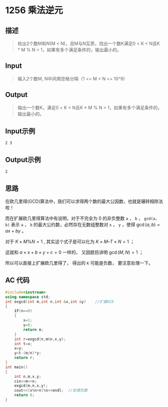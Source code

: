 # 1256 乘法逆元

## **描述**

> 给出2个数M和N(M < N)，且M与N互质，找出一个数K满足0 < K < N且K * M % N = 1，如果有多个满足条件的，输出最小的。

 

## **Input**

> 输入2个数M, N中间用空格分隔（1 <= M < N <= 10^9)



## **Output**

> 输出一个数K，满足0 < K < N且K * M % N = 1，如果有多个满足条件的，输出最小的。



## **Input示例**

    2 3


## **Output示例**

    2


## **思路**

在欧几里得(GCD)算法中，我们可以求得两个数的最大公因数，也就是辗转相除法啦！

而在扩展欧几里得算法中有说明，对于不完全为 0 的非负整数 `a` ， `b` ， `gcd(a，b)` 表示 `a` ， `b` 的最大公约数，必然存在无数组整数对 `x` ， `y` ，使得 $\gcd(a,b)=ax+by$ 。



对于 $K×M\%N=1$ , 其实这个式子是可以化为 $K × M – T × N = 1$ ；

这就和 $a × x + b × y + c = 0$ 一样的， 又因题目讲明 $\gcd(M,N) = 1$ ；

所以可以直接上扩展欧几里得了， 得出的 `K` 可能是负数， 要注意处理一下。



## **AC 代码**

```cpp
#include<iostream>
using namespace std;
int exgcd(int m,int n,int &x,int &y)    //扩展GCD
{
    if(n==0)
    {
        x=1;
        y=0;
        return m;
    }
    int r=exgcd(n,m%n,x,y);
    int t=x;
    x=y;
    y=t-(m/n)*y;
    return r;
}
int main()
{
    int n,m,x,y;
    cin>>m>>n;
    exgcd(m,n,x,y);
    cout<<(x%n+n)%n<<endl;  //处理负数
    return 0;
}
```

